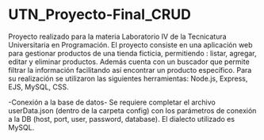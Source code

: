 # UTN_Proyecto-Final_CRUD
Proyecto realizado para la materia Laboratorio IV de la Tecnicatura Universitaria en Programación.
El proyecto consiste en una aplicación web para gestionar productos de una tienda ficticia, permitiendo : listar, agregar, editar y eliminar productos. Además cuenta con un buscador que permite filtrar la información facilitando así encontrar un producto específico.
Para su realización se utilizaron las siguientes herramientas: Node.js, Express, EJS, MySQL, CSS.

-Conexión a la base de datos-
Se requiere completar el archivo userData.json (dentro de la carpeta config) con los parámetros de conexión a la DB (host, port, user, password, database). El dialecto utilizado es MySQL.

